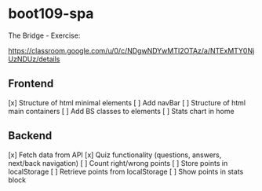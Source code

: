 # boot109-spa

The Bridge - Exercise:

https://classroom.google.com/u/0/c/NDgwNDYwMTI2OTAz/a/NTExMTY0NjUzNDUz/details

## Frontend
[x] Structure of html minimal elements
[ ] Add navBar
[ ] Structure of html main containers
[ ] Add BS classes to elements
[ ] Stats chart in home

## Backend
[x] Fetch data from API
[x] Quiz functionality (questions, answers, next/back navigation)
[ ] Count right/wrong points
[ ] Store points in localStorage
[ ] Retrieve points from localStorage
[ ] Show points in stats block

